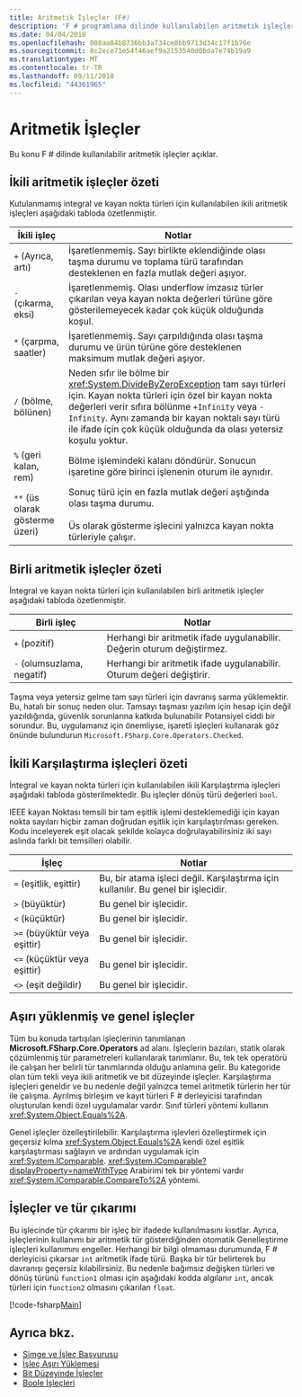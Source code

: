 ```yaml
---
title: Aritmetik İşleçler (F#)
description: 'F # programlama dilinde kullanılabilen aritmetik işleçler hakkında bilgi edinin.'
ms.date: 04/04/2018
ms.openlocfilehash: 008aa84b8736bb3a734ce8bb9713d34c17f1b76e
ms.sourcegitcommit: 8c2ece71e54f46aef9a2153540d0bda7e74b19a9
ms.translationtype: MT
ms.contentlocale: tr-TR
ms.lasthandoff: 09/11/2018
ms.locfileid: "44361965"
---
```

# <a name="arithmetic-operators"></a>Aritmetik İşleçler

Bu konu F # dilinde kullanılabilir aritmetik işleçler açıklar.

## <a name="summary-of-binary-arithmetic-operators"></a>İkili aritmetik işleçler özeti

Kutulanmamış integral ve kayan nokta türleri için kullanılabilen ikili aritmetik işleçleri aşağıdaki tabloda özetlenmiştir.

|İkili işleç|Notlar|
|---------------|-----|
|`+` (Ayrıca, artı)|İşaretlenmemiş. Sayı birlikte eklendiğinde olası taşma durumu ve toplama türü tarafından desteklenen en fazla mutlak değeri aşıyor.|
|`-` (çıkarma, eksi)|İşaretlenmemiş. Olası underflow imzasız türler çıkarılan veya kayan nokta değerleri türüne göre gösterilemeyecek kadar çok küçük olduğunda koşul.|
|`*` (çarpma, saatler)|İşaretlenmemiş. Sayı çarpıldığında olası taşma durumu ve ürün türüne göre desteklenen maksimum mutlak değeri aşıyor.|
|`/` (bölme, bölünen)|Neden sıfır ile bölme bir <xref:System.DivideByZeroException> tam sayı türleri için. Kayan nokta türleri için özel bir kayan nokta değerleri verir sıfıra bölünme `+Infinity` veya `-Infinity`. Aynı zamanda bir kayan noktalı sayı türü ile ifade için çok küçük olduğunda da olası yetersiz koşulu yoktur.|
|`%` (geri kalan, rem)|Bölme işlemindeki kalanı döndürür. Sonucun işaretine göre birinci işlenenin oturum ile aynıdır.|
|`**` (üs olarak gösterme üzeri)|Sonuç türü için en fazla mutlak değeri aştığında olası taşma durumu.<br /><br />Üs olarak gösterme işlecini yalnızca kayan nokta türleriyle çalışır.|

## <a name="summary-of-unary-arithmetic-operators"></a>Birli aritmetik işleçler özeti

İntegral ve kayan nokta türleri için kullanılabilen birli aritmetik işleçler aşağıdaki tabloda özetlenmiştir.

|Birli işleç|Notlar|
|--------------|-----|
|`+` (pozitif)|Herhangi bir aritmetik ifade uygulanabilir. Değerin oturum değiştirmez.|
|`-` (olumsuzlama, negatif)|Herhangi bir aritmetik ifade uygulanabilir. Oturum değeri değiştirir.|
Taşma veya yetersiz gelme tam sayı türleri için davranış sarma yüklemektir. Bu, hatalı bir sonuç neden olur. Tamsayı taşması yazılım için hesap için değil yazıldığında, güvenlik sorunlarına katkıda bulunabilir Potansiyel ciddi bir sorundur. Bu, uygulamanız için önemliyse, işaretli işleçleri kullanarak göz önünde bulundurun `Microsoft.FSharp.Core.Operators.Checked`.

## <a name="summary-of-binary-comparison-operators"></a>İkili Karşılaştırma işleçleri özeti

İntegral ve kayan nokta türleri için kullanılabilen ikili Karşılaştırma işleçleri aşağıdaki tabloda gösterilmektedir. Bu işleçler dönüş türü değerleri `bool`.

IEEE kayan Noktası temsili bir tam eşitlik işlemi desteklemediği için kayan nokta sayıları hiçbir zaman doğrudan eşitlik için karşılaştırılması gereken. Kodu inceleyerek eşit olacak şekilde kolayca doğrulayabilirsiniz iki sayı aslında farklı bit temsilleri olabilir.

|İşleç|Notlar|
|--------|-----|
|`=` (eşitlik, eşittir)|Bu, bir atama işleci değil. Karşılaştırma için kullanılır. Bu genel bir işlecidir.|
|`>` (büyüktür)|Bu genel bir işlecidir.|
|`<` (küçüktür)|Bu genel bir işlecidir.|
|`>=` (büyüktür veya eşittir)|Bu genel bir işlecidir.|
|`<=` (küçüktür veya eşittir)|Bu genel bir işlecidir.|
|`<>` (eşit değildir)|Bu genel bir işlecidir.|

## <a name="overloaded-and-generic-operators"></a>Aşırı yüklenmiş ve genel işleçler

Tüm bu konuda tartışılan işleçlerinin tanımlanan **Microsoft.FSharp.Core.Operators** ad alanı. İşleçlerin bazıları, statik olarak çözümlenmiş tür parametreleri kullanılarak tanımlanır. Bu, tek tek operatörü ile çalışan her belirli tür tanımlarında olduğu anlamına gelir. Bu kategoride olan tüm tekli veya ikili aritmetik ve bit düzeyinde işleçler. Karşılaştırma işleçleri geneldir ve bu nedenle değil yalnızca temel aritmetik türlerin her tür ile çalışma. Ayrılmış birleşim ve kayıt türleri F # derleyicisi tarafından oluşturulan kendi özel uygulamalar vardır. Sınıf türleri yöntemi kullanın <xref:System.Object.Equals%2A>.

Genel işleçler özelleştirilebilir. Karşılaştırma işlevleri özelleştirmek için geçersiz kılma <xref:System.Object.Equals%2A> kendi özel eşitlik karşılaştırması sağlayın ve ardından uygulamak için <xref:System.IComparable>. <xref:System.IComparable?displayProperty=nameWithType> Arabirimi tek bir yöntemi vardır <xref:System.IComparable.CompareTo%2A> yöntemi.

## <a name="operators-and-type-inference"></a>İşleçler ve tür çıkarımı

Bu işlecinde tür çıkarımı bir işleç bir ifadede kullanılmasını kısıtlar. Ayrıca, işleçlerinin kullanımı bir aritmetik tür gösterdiğinden otomatik Genelleştirme işleçleri kullanımını engeller. Herhangi bir bilgi olmaması durumunda, F # derleyicisi çıkarsar `int` aritmetik ifade türü. Başka bir tür belirterek bu davranışı geçersiz kılabilirsiniz. Bu nedenle bağımsız değişken türleri ve dönüş türünü `function1` olması için aşağıdaki kodda algılanır `int`, ancak türleri için `function2` olmasını çıkarılan `float`.

[!code-fsharp[Main](../../../../samples/snippets/fsharp/lang-ref-1/snippet3501.fs)]

## <a name="see-also"></a>Ayrıca bkz.

- [Simge ve İşleç Başvurusu](index.md)
- [İşleç Aşırı Yüklemesi](../operator-overloading.md)
- [Bit Düzeyinde İşleçler](bitwise-operators.md)
- [Boole İşleçleri](boolean-operators.md)
